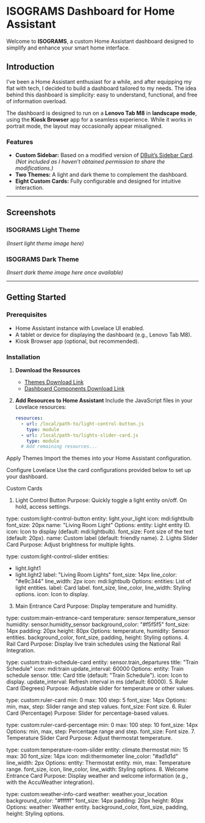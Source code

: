 # ISOGRAMS Dashboard for Home Assistant

Welcome to **ISOGRAMS**, a custom Home Assistant dashboard designed to simplify and enhance your smart home interface.

## Introduction

I’ve been a Home Assistant enthusiast for a while, and after equipping my flat with tech, I decided to build a dashboard tailored to my needs. The idea behind this dashboard is simplicity: easy to understand, functional, and free of information overload.  

The dashboard is designed to run on a **Lenovo Tab M8** in **landscape mode**, using the **Kiosk Browser** app for a seamless experience. While it works in portrait mode, the layout may occasionally appear misaligned.  

### Features
- **Custom Sidebar:** Based on a modified version of [DBuit’s Sidebar Card](https://github.com/DBuit/sidebar-card). *(Not included as I haven’t obtained permission to share the modifications.)*
- **Two Themes:** A light and dark theme to complement the dashboard.
- **Eight Custom Cards:** Fully configurable and designed for intuitive interaction.

---

## Screenshots

### ISOGRAMS Light Theme
*(Insert light theme image here)*

### ISOGRAMS Dark Theme
*(Insert dark theme image here once available)*

---

## Getting Started

### Prerequisites

- Home Assistant instance with Lovelace UI enabled.
- A tablet or device for displaying the dashboard (e.g., Lenovo Tab M8).
- Kiosk Browser app (optional, but recommended).

### Installation

1. **Download the Resources**
   - [Themes Download Link](https://drive.google.com/file/d/1dh0HdyBXuOj-73ZxMOSCvV20O7jga5FV/view?usp=sharing)
   - [Dashboard Components Download Link](https://drive.google.com/file/d/1urRT_o5r08OM4GZxQeFJt32_TAnD8Q1l/view?usp=sharing)

2. **Add Resources to Home Assistant**
   Include the JavaScript files in your Lovelace resources:
   ```yaml
   resources:
     - url: /local/path-to/light-control-button.js
       type: module
     - url: /local/path-to/lights-slider-card.js
       type: module
     # Add remaining resources...
Apply Themes Import the themes into your Home Assistant configuration.

Configure Lovelace Use the card configurations provided below to set up your dashboard.

Custom Cards
1. Light Control Button
Purpose: Quickly toggle a light entity on/off. On hold, access settings.

type: custom:light-control-button
entity: light.your_light
icon: mdi:lightbulb
font_size: 20px
name: "Living Room Light"
Options:
entity: Light entity ID.
icon: Icon to display (default: mdi:lightbulb).
font_size: Font size of the text (default: 20px).
name: Custom label (default: friendly name).
2. Lights Slider Card
Purpose: Adjust brightness for multiple lights.

type: custom:light-control-slider
entities:
  - light.light1
  - light.light2
label: "Living Room Lights"
font_size: 14px
line_color: "#e9c344"
line_width: 2px
icon: mdi:lightbulb
Options:
entities: List of light entities.
label: Card label.
font_size, line_color, line_width: Styling options.
icon: Icon to display.
3. Main Entrance Card
Purpose: Display temperature and humidity.

type: custom:main-entrance-card
temperature: sensor.temperature_sensor
humidity: sensor.humidity_sensor
background_color: "#f5f5f5"
font_size: 14px
padding: 20px
height: 80px
Options:
temperature, humidity: Sensor entities.
background_color, font_size, padding, height: Styling options.
4. Rail Card
Purpose: Display live train schedules using the National Rail Integration.

type: custom:train-schedule-card
entity: sensor.train_departures
title: "Train Schedule"
icon: mdi:train
update_interval: 60000
Options:
entity: Train schedule sensor.
title: Card title (default: "Train Schedule").
icon: Icon to display.
update_interval: Refresh interval in ms (default: 60000).
5. Ruler Card (Degrees)
Purpose: Adjustable slider for temperature or other values.

type: custom:ruler-card
min: 0
max: 100
step: 5
font_size: 14px
Options:
min, max, step: Slider range and step values.
font_size: Font size.
6. Ruler Card (Percentage)
Purpose: Slider for percentage-based values.

type: custom:ruler-card-percentage
min: 0
max: 100
step: 10
font_size: 14px
Options:
min, max, step: Percentage range and step.
font_size: Font size.
7. Temperature Slider Card
Purpose: Adjust thermostat temperature.

type: custom:temperature-room-slider
entity: climate.thermostat
min: 15
max: 30
font_size: 14px
icon: mdi:thermometer
line_color: "#ad1d1d"
line_width: 2px
Options:
entity: Thermostat entity.
min, max: Temperature range.
font_size, icon, line_color, line_width: Styling options.
8. Welcome Entrance Card
Purpose: Display weather and welcome information (e.g., with the AccuWeather integration).

type: custom:weather-info-card
weather: weather.your_location
background_color: "#ffffff"
font_size: 14px
padding: 20px
height: 80px
Options:
weather: Weather entity.
background_color, font_size, padding, height: Styling options.
